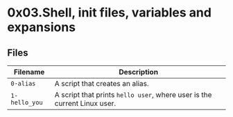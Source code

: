 # 0x03.Shell, init files, variables and expansions


## Files


| Filename | Description |
| -----------------| -----------------------------|
| `0-alias` | A script that creates an alias. |
| `1-hello_you` | A script that prints `hello user`, where user is the current Linux user. |
